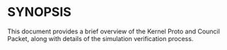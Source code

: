 # SYNOPSIS

This document provides a brief overview of the Kernel Proto and Council Packet, along with details of the simulation verification process.